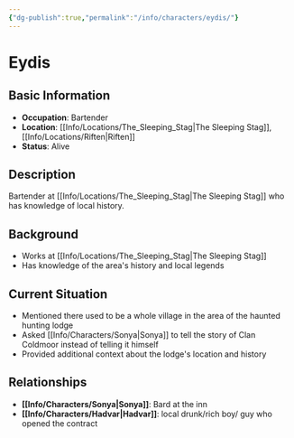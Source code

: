 ```yaml
---
{"dg-publish":true,"permalink":"/info/characters/eydis/"}
---
```


# Eydis

## Basic Information
- **Occupation**: Bartender
- **Location**: [[Info/Locations/The_Sleeping_Stag\|The Sleeping Stag]], [[Info/Locations/Riften\|Riften]]
- **Status**: Alive

## Description
Bartender at [[Info/Locations/The_Sleeping_Stag\|The Sleeping Stag]] who has knowledge of local history.

## Background
- Works at [[Info/Locations/The_Sleeping_Stag\|The Sleeping Stag]]
- Has knowledge of the area's history and local legends

## Current Situation
- Mentioned there used to be a whole village in the area of the haunted hunting lodge
- Asked [[Info/Characters/Sonya\|Sonya]] to tell the story of Clan Coldmoor instead of telling it himself
- Provided additional context about the lodge's location and history

## Relationships
- **[[Info/Characters/Sonya\|Sonya]]**: Bard at the inn
- **[[Info/Characters/Hadvar\|Hadvar]]**: local drunk/rich boy/ guy who opened the contract

